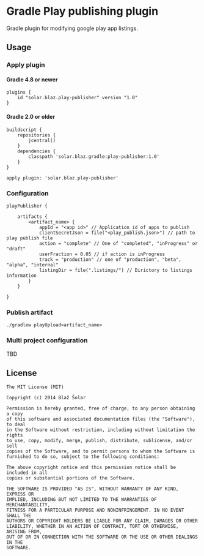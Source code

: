 # Gradle Play publishing plugin

Gradle plugin for modifying google play app listings.

## Usage

### Apply plugin

#### Gradle 4.8 or newer
    plugins {
        id "solar.blaz.play-publisher" version "1.0"
    }
    
#### Gradle 2.0 or older
    buildscript {
        repositories {
            jcentral()
        }
        dependencies {
            classpath 'solar.blaz.gradle:play-publisher:1.0'
        }
    }

    apply plugin: 'solar.blaz.play-publisher'

### Configuration
    playPublisher {
    
        artifacts {
            <artifact_name> {
                appId = "<app id>" // Application id of apps to publish
                clientSecretJson = file("<play_publish.json>") // path to play publish file
                action = "complete" // One of "completed", "inProgress" or "draft"
                userFraction = 0.05 // if action is inProgress
                track = "production" // one of "production", "beta", "alpha", "internal"
                listingDir = file(".listings/") // Dirictory to listings information
            }
        }
        
    }

### Publish artifact

`./gradlew playUpload<artifact_name>`

### Multi project configuration

TBD

## License
    
    The MIT License (MIT)
    
    Copyright (c) 2014 Blaž Šolar
    
    Permission is hereby granted, free of charge, to any person obtaining a copy
    of this software and associated documentation files (the "Software"), to deal
    in the Software without restriction, including without limitation the rights
    to use, copy, modify, merge, publish, distribute, sublicense, and/or sell
    copies of the Software, and to permit persons to whom the Software is
    furnished to do so, subject to the following conditions:
    
    The above copyright notice and this permission notice shall be included in all
    copies or substantial portions of the Software.
    
    THE SOFTWARE IS PROVIDED "AS IS", WITHOUT WARRANTY OF ANY KIND, EXPRESS OR
    IMPLIED, INCLUDING BUT NOT LIMITED TO THE WARRANTIES OF MERCHANTABILITY,
    FITNESS FOR A PARTICULAR PURPOSE AND NONINFRINGEMENT. IN NO EVENT SHALL THE
    AUTHORS OR COPYRIGHT HOLDERS BE LIABLE FOR ANY CLAIM, DAMAGES OR OTHER
    LIABILITY, WHETHER IN AN ACTION OF CONTRACT, TORT OR OTHERWISE, ARISING FROM,
    OUT OF OR IN CONNECTION WITH THE SOFTWARE OR THE USE OR OTHER DEALINGS IN THE
    SOFTWARE.

